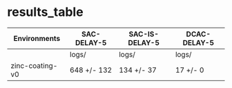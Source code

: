 # results_table
| Environments  |SAC-DELAY-5|SAC-IS-DELAY-5|DCAC-DELAY-5|
|---------------|-----------|--------------|------------|
|               |logs/      |logs/         |logs/       |
|zinc-coating-v0|648 +/- 132|134 +/- 37    |17 +/- 0    |
